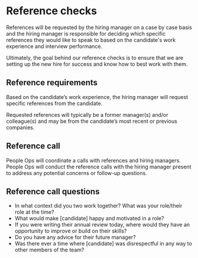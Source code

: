 # Reference checks

References will be requested by the hiring manager on a case by case basis and the hiring manager is responsible for deciding which specific references they would like to speak to based on the candidate's work experience and interview performance.

Ultimately, the goal behind our reference checks is to ensure that we are setting up the new hire for success and know how to best work with them.

## Reference requirements

Based on the candidate’s work experience, the hiring manager will request specific references from the candidate.

Requested references will typically be a former manager(s) and/or colleague(s) and may be from the candidate’s most recent or previous companies.

## Reference call

People Ops will coordinate a calls with references and hiring managers. People Ops will conduct the reference calls with the hiring manager present to address any potential concerns or follow-up questions.

## Reference call questions

* In what context did you two work together? What was your role/their role at the time?
* What would make [candidate] happy and motivated in a role?
* If you were writing their annual review today, where would they have an opportunity to improve or build on their skills?
* Do you have any advice for their future manager?
* Was there ever a time where [candidate] was disrespectful in any way to other members of the team?
